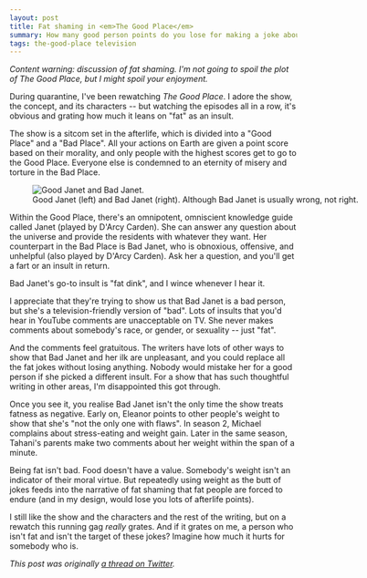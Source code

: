 ```yaml
---
layout: post
title: Fat shaming in <em>The Good Place</em>
summary: How many good person points do you lose for making a joke about somebody's weight?
tags: the-good-place television
---
```


*Content warning: discussion of fat shaming. I'm not going to spoil the plot of <em>The Good Place</em>, but I might spoil your enjoyment.*

During quarantine, I've been rewatching *The Good Place*.
I adore the show, the concept, and its characters -- but watching the episodes all in a row, it's obvious and grating how much it leans on "fat" as an insult.

The show is a sitcom set in the afterlife, which is divided into a "Good Place" and a "Bad Place".
All your actions on Earth are given a point score based on their morality, and only people with the highest scores get to go to the Good Place.
Everyone else is condemned to an eternity of misery and torture in the Bad Place.

<figure style="width: 600px;">
  <img src="/images/2020/janet.jpg" alt="Good Janet and Bad Janet.">
  <figcaption>
    Good Janet (left) and Bad Janet (right).
    Although Bad Janet is usually wrong, not right.
  </figcaption>
</figure>

Within the Good Place, there's an omnipotent, omniscient knowledge guide called Janet (played by D'Arcy Carden).
She can answer any question about the universe and provide the residents with whatever they want.
Her counterpart in the Bad Place is Bad Janet, who is obnoxious, offensive, and unhelpful (also played by D'Arcy Carden).
Ask her a question, and you'll get a fart or an insult in return.

Bad Janet's go-to insult is "fat dink", and I wince whenever I hear it.

I appreciate that they're trying to show us that Bad Janet is a bad person, but she's a television-friendly version of "bad".
Lots of insults that you'd hear in YouTube comments are unacceptable on TV.
She never makes comments about somebody's race, or gender, or sexuality -- just "fat".

And the comments feel gratuitous.
The writers have lots of other ways to show that Bad Janet and her ilk are unpleasant, and you could replace all the fat jokes without losing anything.
Nobody would mistake her for a good person if she picked a different insult.
For a show that has such thoughtful writing in other areas, I'm disappointed this got through.

Once you see it, you realise Bad Janet isn't the only time the show treats fatness as negative.
Early on, Eleanor points to other people's weight to show that she's "not the only one with flaws".
In season 2, Michael complains about stress-eating and weight gain.
Later in the same season, Tahani's parents make two comments about her weight within the span of a minute.

Being fat isn't bad.
Food doesn't have a value.
Somebody's weight isn't an indicator of their moral virtue.
But repeatedly using weight as the butt of jokes feeds into the narrative of fat shaming that fat people are forced to endure (and in my design, would lose you lots of afterlife points).

I still like the show and the characters and the rest of the writing, but on a rewatch this running gag _really_ grates.
And if it grates on me, a person who isn't fat and isn't the target of these jokes?
Imagine how much it hurts for somebody who is.

_This post was originally [a thread on Twitter](https://twitter.com/alexwlchan/status/1274455731320823809)._
